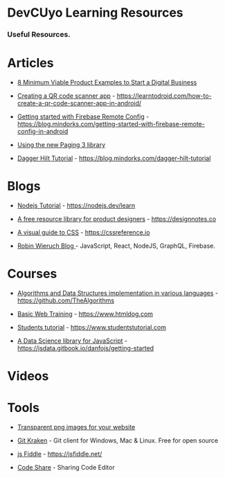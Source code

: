 # DevCUyo Learning Resources

### Useful Resources.

# Articles

- [8 Minimum Viable Product Examples to Start a Digital Business](https://mlsdev.com/blog/minimum-viable-product-examples)

- [Creating a QR code scanner app](https://learntodroid.com/how-to-create-a-qr-code-scanner-app-in-android/) - https://learntodroid.com/how-to-create-a-qr-code-scanner-app-in-android/

- [Getting started with Firebase Remote Config](https://blog.mindorks.com/getting-started-with-firebase-remote-config-in-android) - https://blog.mindorks.com/getting-started-with-firebase-remote-config-in-android

- [Using the new Paging 3 library](https://proandroiddev.com/how-to-use-the-paging-3-library-in-android-5d128bb5b1d8)

- [Dagger Hilt Tutorial](https://blog.mindorks.com/dagger-hilt-tutorial) - https://blog.mindorks.com/dagger-hilt-tutorial


# Blogs

- [Nodejs Tutorial](https://nodejs.dev/learn) - https://nodejs.dev/learn

- [A free resource library for product designers](https://designnotes.co) - https://designnotes.co

- [A visual guide to CSS](https://cssreference.io) - https://cssreference.io

- [Robin Wieruch Blog ](https://www.robinwieruch.de/blog) - JavaScript, React, NodeJS, GraphQL, Firebase.

# Courses

- [Algorithms and Data Structures implementation in various languages](https://github.com/TheAlgorithms) - https://github.com/TheAlgorithms

- [Basic Web Training](https://www.htmldog.com) - https://www.htmldog.com

- [Students tutorial](https://www.studentstutorial.com) - https://www.studentstutorial.com 

- [A Data Science library for JavaScript](https://jsdata.gitbook.io/danfojs) - https://jsdata.gitbook.io/danfojs/getting-started

# Videos

# Tools

- [Transparent png images for your website](https://cleanpng.com)

- [Git Kraken](https://www.gitkraken.com/) - Git client for Windows, Mac & Linux. Free for open source

- [js Fiddle](https://jsfiddle.net/) - https://jsfiddle.net/

- [Code Share](https://codeshare.io/) - Sharing Code Editor

